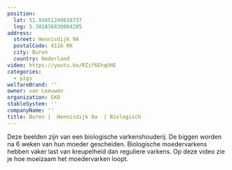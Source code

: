 ```yaml
---
position:
  lat: 51.91651249618737
  lng: 5.301836830004285
address:
  street: Hennisdijk 9A
  postalCode: 4116 RK
  city: Buren
  country: Nederland
video: https://youtu.be/RZif6EhqUHE
categories:
  - pigs
welfareBrand: ''
owner: van Leeuwen
organization: EKO
stableSystem: ''
companyName: ''
title: Buren |  Hennisdijk 9a  | Biologisch
---
```


Deze beelden zijn van een biologische varkenshouderij. De biggen worden na 6 weken van hun moeder gescheiden. Biologische moedervarkens hebben vaker last van kreupelheid dan reguliere varkens. Op deze video zie je hoe moeizaam het moedervarken loopt.
